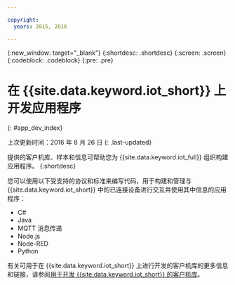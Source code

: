 ```yaml
---

copyright:
  years: 2015, 2016

---
```


{:new_window: target="_blank"}
{:shortdesc: .shortdesc}
{:screen: .screen}
{:codeblock: .codeblock}
{:pre: .pre}

# 在 {{site.data.keyword.iot_short}} 上开发应用程序
{: #app_dev_index}

上次更新时间：2016 年 8 月 26 日
{: .last-updated}

提供的客户机库、样本和信息可帮助您为 {{site.data.keyword.iot_full}} 组织构建应用程序。
{:shortdesc}

您可以使用以下受支持的协议和标准来编写代码，用于构建和管理与 {{site.data.keyword.iot_short}} 中的已连接设备进行交互并使用其中信息的应用程序：

- C#
- Java
- MQTT 消息传递
- Node.js
- Node-RED
- Python

有关可用于在 {{site.data.keyword.iot_short}} 上进行开发的客户机库的更多信息和链接，请参阅[用于开发 {{site.data.keyword.iot_short}} 的客户机库](../iot_platform_client_lib.html)。
